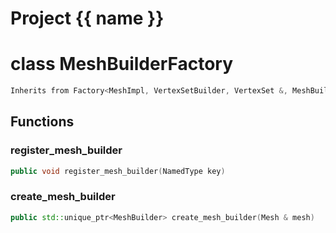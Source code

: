 <script setup>
import {useRoute} from 'vitepress'
const {path} = useRoute()
const tokens = path.split('/')
const words = tokens[2].split('-');
for (let i = 0; i < words.length; i++) {
    words[i] = words[i].charAt(0).toUpperCase() + words[i].slice(1);
    words[i] = words[i].replace('geode', 'Geode')
}
const name = words.join('-');
</script>
# Project {{ name }}

# class MeshBuilderFactory


```cpp
Inherits from Factory<MeshImpl, VertexSetBuilder, VertexSet &, MeshBuilderFactoryKey>
```



## Functions

### register_mesh_builder

```cpp
public void register_mesh_builder(NamedType key)
```


### create_mesh_builder

```cpp
public std::unique_ptr<MeshBuilder> create_mesh_builder(Mesh & mesh)
```




